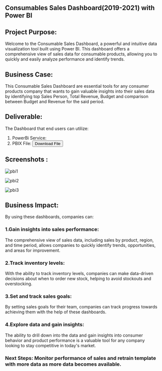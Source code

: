## Consumables Sales Dashboard(2019-2021) with Power BI

## Project Purpose: 
Welcome to the Consumable Sales Dashboard, a powerful and intuitive data visualization tool built using Power BI. This dashboard offers a comprehensive view of sales data for consumable products, allowing you to quickly and easily analyze performance and identify trends.

## Business Case: 
This Consumable Sales Dashboard are essential tools for any consumer products company that wants to gain valuable insights into their sales data by identifying top Sales Person, Total Revenue, Budget and comparison between Budget and Revenue for the said period. 

## Deliverable: 
The Dashboard that end users can utilize:

1. PowerBi Service: 
2. PBIX File: <a href="https://drive.google.com/uc?export=download&id=1Q7_Seerl4Da2k3pDw9bOXH91vLe44wrc" download><button>Download File</button></a>
    

## Screenshots :

![pbi1](https://user-images.githubusercontent.com/66141195/236660644-690c7c32-9c99-4842-9c8e-af2a05959c7b.png)

![pbi2](https://user-images.githubusercontent.com/66141195/236660646-15890a77-128f-4458-829a-de9865cc7886.png)

![pbi3](https://user-images.githubusercontent.com/66141195/236660652-cce1eb56-2b8d-44f5-8460-5e6525412a8d.png)


## Business Impact: 
By using these dashboards, companies can:
### 1.Gain insights into sales performance: 
The comprehensive view of sales data, including sales by product, region, and time period, allows companies to quickly identify trends, opportunities, and areas for improvement.
### 2.Track inventory levels:
With the ability to track inventory levels, companies can make data-driven decisions about when to order new stock, helping to avoid stockouts and overstocking.
### 3.Set and track sales goals:
By setting sales goals for their team, companies can track progress towards achieving them with the help of these dashboards.
### 4.Explore data and gain insights:
The ability to drill down into the data and gain insights into consumer behavior and product performance is a valuable tool for any company looking to stay competitive in today's market.

### Next Steps: Monitor performance of sales and retrain template with more data as more data becomes available. 
